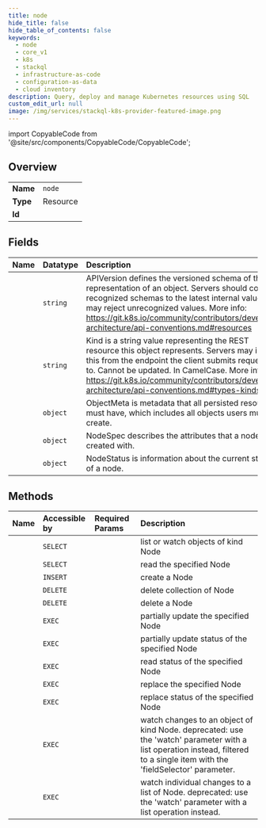 ```yaml
---
title: node
hide_title: false
hide_table_of_contents: false
keywords:
  - node
  - core_v1
  - k8s    
  - stackql
  - infrastructure-as-code
  - configuration-as-data
  - cloud inventory
description: Query, deploy and manage Kubernetes resources using SQL
custom_edit_url: null
image: /img/services/stackql-k8s-provider-featured-image.png
---
```


import CopyableCode from '@site/src/components/CopyableCode/CopyableCode';




## Overview
<table><tbody>
<tr><td><b>Name</b></td><td><code>node</code></td></tr>
<tr><td><b>Type</b></td><td>Resource</td></tr>
<tr><td><b>Id</b></td><td><CopyableCode code="k8s.core_v1.node" /></td></tr>
</tbody></table>

## Fields
| Name | Datatype | Description |
|:-----|:---------|:------------|
| <CopyableCode code="apiVersion" /> | `string` | APIVersion defines the versioned schema of this representation of an object. Servers should convert recognized schemas to the latest internal value, and may reject unrecognized values. More info: https://git.k8s.io/community/contributors/devel/sig-architecture/api-conventions.md#resources |
| <CopyableCode code="kind" /> | `string` | Kind is a string value representing the REST resource this object represents. Servers may infer this from the endpoint the client submits requests to. Cannot be updated. In CamelCase. More info: https://git.k8s.io/community/contributors/devel/sig-architecture/api-conventions.md#types-kinds |
| <CopyableCode code="metadata" /> | `object` | ObjectMeta is metadata that all persisted resources must have, which includes all objects users must create. |
| <CopyableCode code="spec" /> | `object` | NodeSpec describes the attributes that a node is created with. |
| <CopyableCode code="status" /> | `object` | NodeStatus is information about the current status of a node. |
## Methods
| Name | Accessible by | Required Params | Description |
|:-----|:--------------|:----------------|:------------|
| <CopyableCode code="listCoreV1Node" /> | `SELECT` | <CopyableCode code="cluster_addr, protocol" /> | list or watch objects of kind Node |
| <CopyableCode code="readCoreV1Node" /> | `SELECT` | <CopyableCode code="name, cluster_addr, protocol" /> | read the specified Node |
| <CopyableCode code="createCoreV1Node" /> | `INSERT` | <CopyableCode code="cluster_addr, protocol" /> | create a Node |
| <CopyableCode code="deleteCoreV1CollectionNode" /> | `DELETE` | <CopyableCode code="cluster_addr, protocol" /> | delete collection of Node |
| <CopyableCode code="deleteCoreV1Node" /> | `DELETE` | <CopyableCode code="name, cluster_addr, protocol" /> | delete a Node |
| <CopyableCode code="patchCoreV1Node" /> | `EXEC` | <CopyableCode code="name, cluster_addr, protocol" /> | partially update the specified Node |
| <CopyableCode code="patchCoreV1NodeStatus" /> | `EXEC` | <CopyableCode code="name, cluster_addr, protocol" /> | partially update status of the specified Node |
| <CopyableCode code="readCoreV1NodeStatus" /> | `EXEC` | <CopyableCode code="name, cluster_addr, protocol" /> | read status of the specified Node |
| <CopyableCode code="replaceCoreV1Node" /> | `EXEC` | <CopyableCode code="name, cluster_addr, protocol" /> | replace the specified Node |
| <CopyableCode code="replaceCoreV1NodeStatus" /> | `EXEC` | <CopyableCode code="name, cluster_addr, protocol" /> | replace status of the specified Node |
| <CopyableCode code="watchCoreV1Node" /> | `EXEC` | <CopyableCode code="name, cluster_addr, protocol" /> | watch changes to an object of kind Node. deprecated: use the 'watch' parameter with a list operation instead, filtered to a single item with the 'fieldSelector' parameter. |
| <CopyableCode code="watchCoreV1NodeList" /> | `EXEC` | <CopyableCode code="cluster_addr, protocol" /> | watch individual changes to a list of Node. deprecated: use the 'watch' parameter with a list operation instead. |
